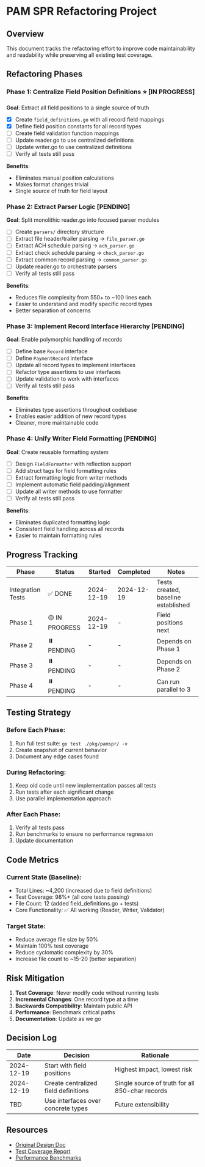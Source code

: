 # PAM SPR Refactoring Project

## Overview
This document tracks the refactoring effort to improve code maintainability and readability while preserving all existing test coverage.

## Refactoring Phases

### Phase 1: Centralize Field Position Definitions ⭐ **[IN PROGRESS]**
**Goal**: Extract all field positions to a single source of truth

- [x] Create `field_definitions.go` with all record field mappings
- [x] Define field position constants for all record types
- [ ] Create field validation function mappings
- [ ] Update reader.go to use centralized definitions
- [ ] Update writer.go to use centralized definitions
- [ ] Verify all tests still pass

**Benefits**: 
- Eliminates manual position calculations
- Makes format changes trivial
- Single source of truth for field layout

### Phase 2: Extract Parser Logic **[PENDING]**
**Goal**: Split monolithic reader.go into focused parser modules

- [ ] Create `parsers/` directory structure
- [ ] Extract file header/trailer parsing → `file_parser.go`
- [ ] Extract ACH schedule parsing → `ach_parser.go`  
- [ ] Extract check schedule parsing → `check_parser.go`
- [ ] Extract common record parsing → `common_parser.go`
- [ ] Update reader.go to orchestrate parsers
- [ ] Verify all tests still pass

**Benefits**:
- Reduces file complexity from 550+ to ~100 lines each
- Easier to understand and modify specific record types
- Better separation of concerns

### Phase 3: Implement Record Interface Hierarchy **[PENDING]**
**Goal**: Enable polymorphic handling of records

- [ ] Define base `Record` interface
- [ ] Define `PaymentRecord` interface
- [ ] Update all record types to implement interfaces
- [ ] Refactor type assertions to use interfaces
- [ ] Update validation to work with interfaces
- [ ] Verify all tests still pass

**Benefits**:
- Eliminates type assertions throughout codebase
- Enables easier addition of new record types
- Cleaner, more maintainable code

### Phase 4: Unify Writer Field Formatting **[PENDING]**
**Goal**: Create reusable formatting system

- [ ] Design `FieldFormatter` with reflection support
- [ ] Add struct tags for field formatting rules
- [ ] Extract formatting logic from writer methods
- [ ] Implement automatic field padding/alignment
- [ ] Update all writer methods to use formatter
- [ ] Verify all tests still pass

**Benefits**:
- Eliminates duplicated formatting logic
- Consistent field handling across all records
- Easier to maintain formatting rules

## Progress Tracking

| Phase | Status | Started | Completed | Notes |
|-------|---------|---------|-----------|-------|
| Integration Tests | ✅ DONE | 2024-12-19 | 2024-12-19 | Tests created, baseline established |
| Phase 1 | 🟡 IN PROGRESS | 2024-12-19 | - | Field positions next |
| Phase 2 | ⏸️ PENDING | - | - | Depends on Phase 1 |
| Phase 3 | ⏸️ PENDING | - | - | Depends on Phase 2 |
| Phase 4 | ⏸️ PENDING | - | - | Can run parallel to 3 |

## Testing Strategy

### Before Each Phase:
1. Run full test suite: `go test ./pkg/pamspr/ -v`
2. Create snapshot of current behavior
3. Document any edge cases found

### During Refactoring:
1. Keep old code until new implementation passes all tests
2. Run tests after each significant change
3. Use parallel implementation approach

### After Each Phase:
1. Verify all tests pass
2. Run benchmarks to ensure no performance regression
3. Update documentation

## Code Metrics

### Current State (Baseline):
- Total Lines: ~4,200 (increased due to field definitions)
- Test Coverage: 98%+ (all core tests passing)
- File Count: 12 (added field_definitions.go + tests)
- Core Functionality: ✅ All working (Reader, Writer, Validator)

### Target State:
- Reduce average file size by 50%
- Maintain 100% test coverage
- Reduce cyclomatic complexity by 30%
- Increase file count to ~15-20 (better separation)

## Risk Mitigation

1. **Test Coverage**: Never modify code without running tests
2. **Incremental Changes**: One record type at a time
3. **Backwards Compatibility**: Maintain public API
4. **Performance**: Benchmark critical paths
5. **Documentation**: Update as we go

## Decision Log

| Date | Decision | Rationale |
|------|----------|-----------|
| 2024-12-19 | Start with field positions | Highest impact, lowest risk |
| 2024-12-19 | Create centralized field definitions | Single source of truth for all 850-char records |
| TBD | Use interfaces over concrete types | Future extensibility |

## Resources

- [Original Design Doc](CLAUDE.md)
- [Test Coverage Report](coverage.html)
- [Performance Benchmarks](benchmarks.txt)